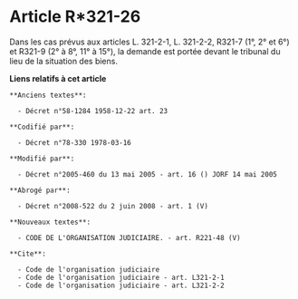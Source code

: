 # Article R*321-26

Dans les cas prévus aux articles L. 321-2-1, L. 321-2-2, R321-7 (1°, 2° et 6°) et R321-9 (2° à 8°, 11° à 15°), la demande est
portée devant le tribunal du lieu de la situation des biens.

**Liens relatifs à cet article**

	**Anciens textes**:

	  - Décret n°58-1284 1958-12-22 art. 23

	**Codifié par**:

	  - Décret n°78-330 1978-03-16

	**Modifié par**:

	  - Décret n°2005-460 du 13 mai 2005 - art. 16 () JORF 14 mai 2005

	**Abrogé par**:

	  - Décret n°2008-522 du 2 juin 2008 - art. 1 (V)

	**Nouveaux textes**:

	  - CODE DE L'ORGANISATION JUDICIAIRE. - art. R221-48 (V)

	**Cite**:

	  - Code de l'organisation judiciaire
	  - Code de l'organisation judiciaire - art. L321-2-1
	  - Code de l'organisation judiciaire - art. L321-2-2
